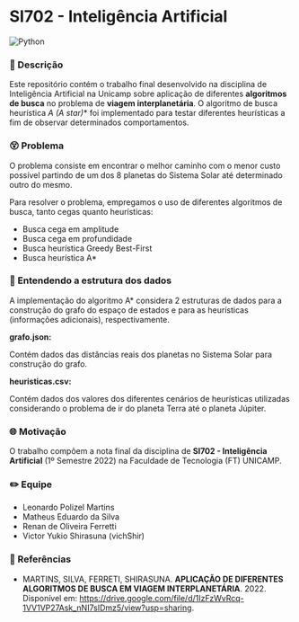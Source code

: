 # SI702 - Inteligência Artificial

![Python](https://img.shields.io/badge/Python-3776AB?style=for-the-badge&logo=python&logoColor=white) 

### 📃 Descrição

Este repositório contém o trabalho final desenvolvido na disciplina de Inteligência Artificial na Unicamp sobre aplicação de diferentes **algoritmos de busca** no problema de **viagem interplanetária**. O algoritmo de busca heurística **A* (A star)** foi implementado para testar diferentes heurísticas a fim de observar determinados comportamentos.

### 😵 Problema

O problema consiste em encontrar o melhor caminho com o menor custo possível partindo de um dos 8 planetas do Sistema Solar até determinado outro do mesmo.

Para resolver o problema, empregamos o uso de diferentes algoritmos de busca, tanto cegas quanto heurísticas:

* Busca cega em amplitude
* Busca cega em profundidade
* Busca heurística Greedy Best-First
* Busca heurística A*

### 🎲 Entendendo a estrutura dos dados

A implementação do algoritmo A* considera 2 estruturas de dados para a construção do grafo do espaço de estados e para as heurísticas (informações adicionais), respectivamente.

**grafo.json:**

Contém dados das distâncias reais dos planetas no Sistema Solar para construção do grafo.

**heuristicas.csv:**

Contém dados dos valores dos diferentes cenários de heurísticas utilizadas considerando o problema de ir do planeta Terra até o planeta Júpiter.

### 🌐 Motivação

O trabalho compõem a nota final da disciplina de **SI702 - Inteligência Artificial** (1º Semestre 2022) na Faculdade de Tecnologia (FT) UNICAMP.

### ✏️ Equipe

- Leonardo Polizel Martins
- Matheus Eduardo da Silva
- Renan de Oliveira Ferretti
- Victor Yukio Shirasuna (vichShir)

### 📖 Referências

* MARTINS, SILVA, FERRETI, SHIRASUNA. **APLICAÇÃO DE DIFERENTES ALGORITMOS DE BUSCA EM VIAGEM INTERPLANETÁRIA**.  2022.  Disponível em: https://drive.google.com/file/d/1IzFzWvRcq-1VV1VP27Ask_nNI7sIDmz5/view?usp=sharing.